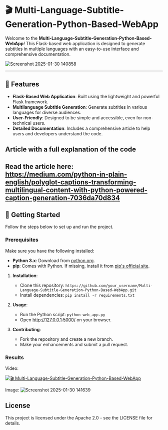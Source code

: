 
# 🎬 Multi-Language-Subtitle-Generation-Python-Based-WebApp

Welcome to the **Multi-Language-Subtitle-Generation-Python-Based-WebApp**! This Flask-based web application is designed to generate subtitles in multiple languages with an easy-to-use interface and comprehensive documentation.

![Screenshot 2025-01-30 140858](https://github.com/user-attachments/assets/4078bc98-8782-4747-b54a-64c8ae494b54)

---

## 🌟 Features

- **Flask-Based Web Application**: Built using the lightweight and powerful Flask framework.
- **Multilanguage Subtitle Generation**: Generate subtitles in various languages for diverse audiences.
- **User-Friendly**: Designed to be simple and accessible, even for non-technical users.
- **Detailed Documentation**: Includes a comprehensive article to help users and developers understand the code.


## Article with a full explanation of the code
Read the article here: https://medium.com/python-in-plain-english/polyglot-captions-transforming-multilingual-content-with-python-powered-caption-generation-7036da70d834
---

## 🚀 Getting Started

Follow the steps below to set up and run the project.

### Prerequisites

Make sure you have the following installed:
- **Python 3.x**: Download from [python.org](https://www.python.org/).
- **pip**: Comes with Python. If missing, install it from [pip's official site](https://pip.pypa.io/en/stable/installation/).

1. **Installation**:
   - Clone this repository: `https://github.com/your_username/Multi-Language-Subtitle-Generation-Python-Based-WebApp.git`
   - Install dependencies: `pip install -r requirements.txt`

2. **Usage**:
   - Run the Python script: `python web_app.py`
   - Open http://127.0.0.1:5000/ on your browser.

3. **Contributing**:
   - Fork the repository and create a new branch.
   - Make your enhancements and submit a pull request.


### Results
Video:


[![🎬 Multi-Language-Subtitle-Generation-Python-Based-WebApp](https://img.youtube.com/vi/6GFXvsVkqGg/0.jpg)](https://youtu.be/6GFXvsVkqGg "Multi-Language-Subtitle-Generation-Python-Based-WebApp")


Image:
![Screenshot 2025-01-30 141639](https://github.com/user-attachments/assets/efebe1e3-a979-44e4-a771-8f02695eab65)


## License
This project is licensed under the Apache 2.0 - see the LICENSE file for details.
